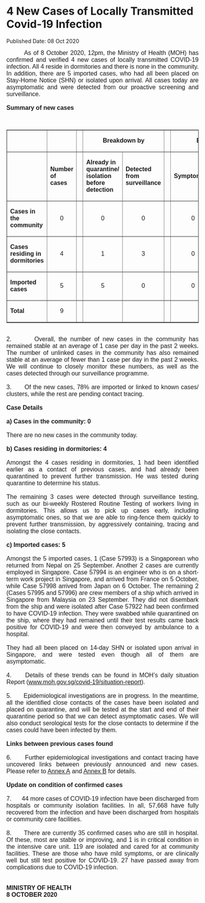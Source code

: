 <html>
    <meta http-equiv="Content-Type" content="text/html; charset=utf-8"/>
    <meta charset="utf-8"/>
    <title>4 New Cases of Locally Transmitted Covid-19 Infection</title>
    <body><h1>4 New Cases of Locally Transmitted Covid-19 Infection</h1>
    <p>Published Date: 08 Oct 2020</p> <p style="text-align: justify;"><span style="font-family: Arial;"><span style="font-size: 16px;">&nbsp; &nbsp; &nbsp; &nbsp; As of 8 October 2020, 12pm, the Ministry of Health (MOH) has confirmed and verified 4 new cases of locally transmitted COVID-19 infection. All 4 reside in dormitories and there is none in the community. In addition, there are 5 imported cases, who had all been placed on Stay-Home Notice (SHN) or isolated upon arrival. All cases today are asymptomatic and were detected from our proactive screening and surveillance.&nbsp;&nbsp;<br><br><strong>Summary of new cases</strong><br></span></span></p><div style="text-align: justify;"><span style="font-family: Arial; font-size: 16px;"><br></span><table border="1" cellspacing="0" cellpadding="0" width="0"> <tbody><tr> <td width="129"> <p align="right"><span style="font-family: Arial; font-size: 16px;"><br></span></p> </td> <td width="60"> <p><span style="font-family: Arial; font-size: 16px;"><br></span></p> </td> <td width="16" valign="top"> <p><span style="font-family: Arial; font-size: 16px;"><br></span></p> </td> <td width="192" colspan="2"> <p align="center"><span style="font-family: Arial; font-size: 16px;"><strong>Breakdown by</strong></span></p> </td> <td width="16" valign="top"> <p><span style="font-family: Arial; font-size: 16px;"><br></span></p> </td> <td width="192" colspan="2"> <p align="center"><span style="font-family: Arial; font-size: 16px;"><strong>Breakdown by</strong></span></p> </td> </tr> <tr> <td width="129"> <p align="right"><span style="font-family: Arial; font-size: 16px;"><br></span></p> </td> <td width="60"> <p style="text-align: left;"><span style="font-family: Arial; font-size: 16px;"><strong>Number of cases</strong></span></p> </td> <td width="16" valign="top" style="text-align: left;"> <p><span style="font-family: Arial; font-size: 16px;"><br></span></p> </td> <td width="96" style="text-align: left;"> <p><span style="font-family: Arial; font-size: 16px;"><strong>Already in quarantine/ isolation before detection</strong></span></p> </td> <td width="96"> <p style="text-align: left;"><span style="font-family: Arial; font-size: 16px;"><strong>Detected from surveillance</strong></span></p> </td> <td width="16" valign="top" style="text-align: left;"> <p><span style="font-family: Arial; font-size: 16px;"><br></span></p> </td> <td width="96" style="text-align: left;"> <p><span style="font-family: Arial; font-size: 16px;"><strong>Symptomatic</strong></span></p> </td> <td width="96"> <p style="text-align: left;"><span style="font-family: Arial; font-size: 16px;"><strong>Asymptomatic</strong></span></p> </td> </tr> <tr> <td width="129"> <p style="text-align: left;"><span style="font-family: Arial; font-size: 16px;"><strong>Cases in the community</strong></span></p> </td> <td width="60"> <p align="center"><span style="font-family: Arial; font-size: 16px;">0</span></p> </td> <td width="16" valign="top"> <p align="center"><span style="font-family: Arial; font-size: 16px;"><br></span></p> </td> <td width="96"> <p align="center"><span style="font-family: Arial; font-size: 16px;">0</span></p> </td> <td width="96"> <p align="center"><span style="font-family: Arial; font-size: 16px;">0</span></p> </td> <td width="16" valign="top"> <p align="center"><span style="font-family: Arial; font-size: 16px;"><br></span></p> </td> <td width="96"> <p align="center"><span style="font-family: Arial; font-size: 16px;">0</span></p> </td> <td width="96"> <p align="center"><span style="font-family: Arial; font-size: 16px;">0</span></p> </td> </tr> <tr> <td width="129"> <p style="text-align: left;"><span style="font-family: Arial; font-size: 16px;"><strong>Cases residing in dormitories</strong></span></p> </td> <td width="60" style="text-align: left;"> <p align="center"><span style="font-family: Arial; font-size: 16px;">4</span></p> </td> <td width="16" valign="top"> <p align="center"><span style="font-family: Arial; font-size: 16px;"><br></span></p> </td> <td width="96"> <p align="center"><span style="font-family: Arial; font-size: 16px;">1</span></p> </td> <td width="96"> <p align="center"><span style="font-family: Arial; font-size: 16px;">3</span></p> </td> <td width="16" valign="top"> <p align="center"><span style="font-family: Arial; font-size: 16px;"><br></span></p> </td> <td width="96"> <p align="center"><span style="font-family: Arial; font-size: 16px;">0</span></p> </td> <td width="96"> <p align="center"><span style="font-family: Arial; font-size: 16px;">4</span></p> </td> </tr> <tr> <td width="129"> <p style="text-align: left;"><span style="font-family: Arial; font-size: 16px;"><strong>Imported cases</strong></span></p> </td> <td width="60"> <p align="center"><span style="font-family: Arial; font-size: 16px;">5</span></p> </td> <td width="16" valign="top"> <p align="center"><span style="font-family: Arial; font-size: 16px;"><br></span></p> </td> <td width="96"> <p align="center"><span style="font-family: Arial; font-size: 16px;">5</span></p> </td> <td width="96"> <p align="center"><span style="font-family: Arial; font-size: 16px;">0</span></p> </td> <td width="16" valign="top"> <p align="center"><span style="font-family: Arial; font-size: 16px;"><br></span></p> </td> <td width="96"> <p align="center"><span style="font-family: Arial; font-size: 16px;">0</span></p> </td> <td width="96"> <p align="center"><span style="font-family: Arial; font-size: 16px;">5</span></p> </td> </tr> <tr> <td width="129"> <p style="text-align: left;"><span style="font-family: Arial; font-size: 16px;"><strong>Total</strong></span></p> </td> <td width="60"> <p align="center"><span style="font-family: Arial; font-size: 16px;">9</span></p> </td> <td width="16" valign="top"> <p align="center"><span style="font-family: Arial; font-size: 16px;"><br></span></p> </td> <td width="96"> <p align="center"><span style="font-family: Arial; font-size: 16px;"><br></span></p> </td> <td width="96"> <p align="center"><span style="font-family: Arial; font-size: 16px;"><br></span></p> </td> <td width="16" valign="top"> <p align="center"><span style="font-family: Arial; font-size: 16px;"><br></span></p> </td> <td width="96"> <p align="center"><span style="font-family: Arial; font-size: 16px;"><br></span></p> </td> <td width="96"> <p align="center"><span style="font-family: Arial; font-size: 16px;"><br></span></p> </td> </tr> </tbody></table><span style="font-family: Arial; font-size: 16px;"><br>2.&nbsp; &nbsp; &nbsp; &nbsp;Overall, the number of new cases in the community has remained stable at an average of 1 case per day in the past 2 weeks. The number of unlinked cases in the community has also remained stable at an average of fewer than 1 case per day in the past 2 weeks. We will continue to closely monitor these numbers, as well as the cases detected through our surveillance programme.<br><br>3.&nbsp; &nbsp; &nbsp; Of the new cases, 78% are imported or linked to known cases/ clusters, while the rest are pending contact tracing.&nbsp;<br><br><strong>Case Details</strong><br><br><strong>a) Cases in the community: 0&nbsp;</strong><br><br>There are no new cases in the community today.&nbsp;<br><br><strong>b) Cases residing in dormitories: 4</strong><br><br>Amongst the 4 cases residing in dormitories, 1 had been identified earlier as a contact of previous cases, and had already been quarantined to prevent further transmission. He was tested during quarantine to determine his status.&nbsp;&nbsp;<br><br>The remaining 3 cases were detected through surveillance testing, such as our bi-weekly Rostered Routine Testing of workers living in dormitories. This allows us to pick up cases early, including asymptomatic ones, so that we are able to ring-fence them quickly to prevent further transmission, by aggressively containing, tracing and isolating the close contacts.&nbsp;&nbsp;<br><br><strong>c) Imported cases: 5&nbsp;</strong><br><br>Amongst the 5 imported cases, 1 (Case 57993) is a Singaporean who returned from Nepal on 25 September. Another 2 cases are currently employed in Singapore. Case 57994 is an engineer who is on a short-term work project in Singapore, and arrived from France on 5 October, while Case 57998 arrived from Japan on 6 October. The remaining 2 (Cases 57995 and 57996) are crew members of a ship which arrived in Singapore from Malaysia on 23 September. They did not disembark from the ship and were isolated after Case 57922 had been confirmed to have COVID-19 infection. They were swabbed while quarantined on the ship, where they had remained until their test results came back positive for COVID-19 and were then conveyed by ambulance to a hospital.<br><br>They had all been placed on 14-day SHN or isolated upon arrival in Singapore, and were tested even though all of them are asymptomatic.&nbsp;<br><br>4.&nbsp; &nbsp; &nbsp;Details of these trends can be found in MOH’s daily situation Report (<a href="https://www.moh.gov.sg/covid-19/situation-report" title="" class="" target="">www.moh.gov.sg/covid-19/situation-report</a>).<br><br>5.&nbsp; &nbsp; &nbsp; Epidemiological investigations are in progress. In the meantime, all the identified close contacts of the cases have been isolated and placed on quarantine, and will be tested at the start and end of their quarantine period so that we can detect asymptomatic cases. We will also conduct serological tests for the close contacts to determine if the cases could have been infected by them.&nbsp;<br><br><strong>Links between previous cases found</strong><br><br>6.&nbsp; &nbsp; &nbsp; Further epidemiological investigations and contact tracing have uncovered links between previously announced and new cases. Please refer to <a href="/docs/librariesprovider5/default-document-library/annex-abe0f3e1de1dd43579ec25a9c93261cef.pdf?sfvrsn=eeae55e9_0" title="Annex A">Annex A</a>&nbsp;and <a href="/docs/librariesprovider5/default-document-library/annex-b8633e24b5c0142eab6d9e21fa64995cf.pdf?sfvrsn=3ac67cc9_0" title="Annex B">Annex B</a>&nbsp;for details.&nbsp;<br><br><strong>Update on condition of confirmed cases</strong><br><br>7.&nbsp; &nbsp; &nbsp; 44 more cases of COVID-19 infection have been discharged from hospitals or community isolation facilities. In all, 57,668 have fully recovered from the infection and have been discharged from hospitals or community care facilities.&nbsp;<br><br>8.&nbsp; &nbsp; &nbsp; There are currently 35 confirmed cases who are still in hospital. Of these, most are stable or improving, and 1 is in critical condition in the intensive care unit. 119 are isolated and cared for at community facilities. These are those who have mild symptoms, or are clinically well but still test positive for COVID-19. 27 have passed away from complications due to COVID-19 infection.&nbsp;<br><br><br><strong>MINISTRY OF HEALTH<br>8 OCTOBER 2020<br></strong></span><div><span style="font-family: Arial; font-size: 16px;"><br></span></div><span style="font-family: Arial; font-size: 16px;"><br></span></div></body>
</html>